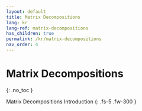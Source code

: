 ```yaml
---
layout: default
title: Matrix Decompositions
lang: kr
lang-ref: matrix-decompositions
has_children: true
permalink: /kr/matrix-decompositions
nav_order: 4
---
```


# Matrix Decompositions
{: .no_toc }


Matrix Decompositions Introduction
{: .fs-5 .fw-300 }
